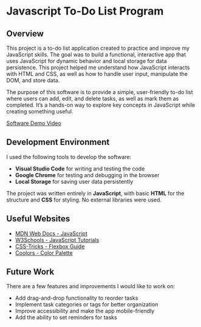 # Javascript To-Do List Program

## Overview

This project is a to-do list application created to practice and improve my JavaScript skills. The goal was to build a functional, interactive app that uses JavaScript for dynamic behavior and local storage for data persistence. This project helped me understand how JavaScript interacts with HTML and CSS, as well as how to handle user input, manipulate the DOM, and store data.

The purpose of this software is to provide a simple, user-friendly to-do list where users can add, edit, and delete tasks, as well as mark them as completed. It’s a hands-on way to explore key concepts in JavaScript while creating something useful.

[Software Demo Video](https://youtu.be/QQXH7nijwSA)

## Development Environment

I used the following tools to develop the software:  
- **Visual Studio Code** for writing and testing the code  
- **Google Chrome** for testing and debugging in the browser  
- **Local Storage** for saving user data persistently  

The project was written entirely in **JavaScript**, with basic **HTML** for the structure and **CSS** for styling. No external libraries were used.

## Useful Websites

- [MDN Web Docs - JavaScript](https://developer.mozilla.org/en-US/docs/Web/JavaScript)  
- [W3Schools - JavaScript Tutorials](https://www.w3schools.com/js/)  
- [CSS-Tricks - Flexbox Guide](https://css-tricks.com/snippets/css/a-guide-to-flexbox/) 
- [Coolors - Color Palette](https://coolors.co/)  

## Future Work

There are a few features and improvements I would like to work on:  
- Add drag-and-drop functionality to reorder tasks  
- Implement task categories or tags for better organization  
- Improve accessibility and make the app mobile-friendly  
- Add the ability to set reminders for tasks  
